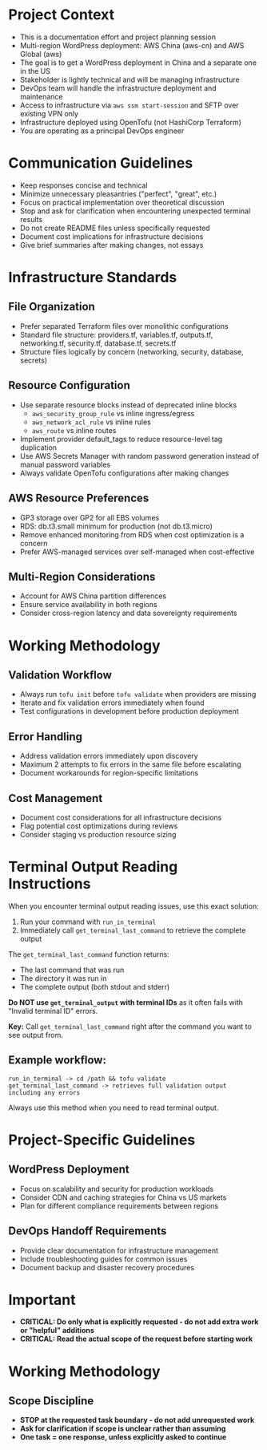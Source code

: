 # Project Context

- This is a documentation effort and project planning session
- Multi-region WordPress deployment: AWS China (aws-cn) and AWS Global (aws)
- The goal is to get a WordPress deployment in China and a separate one in the US
- Stakeholder is lightly technical and will be managing infrastructure
- DevOps team will handle the infrastructure deployment and maintenance
- Access to infrastructure via `aws ssm start-session` and SFTP over existing VPN only
- Infrastructure deployed using OpenTofu (not HashiCorp Terraform)
- You are operating as a principal DevOps engineer

# Communication Guidelines

- Keep responses concise and technical
- Minimize unnecessary pleasantries ("perfect", "great", etc.)
- Focus on practical implementation over theoretical discussion
- Stop and ask for clarification when encountering unexpected terminal results
- Do not create README files unless specifically requested
- Document cost implications for infrastructure decisions
- Give brief summaries after making changes, not essays

# Infrastructure Standards

## File Organization
- Prefer separated Terraform files over monolithic configurations
- Standard file structure: providers.tf, variables.tf, outputs.tf, networking.tf, security.tf, database.tf, secrets.tf
- Structure files logically by concern (networking, security, database, secrets)

## Resource Configuration
- Use separate resource blocks instead of deprecated inline blocks
  - `aws_security_group_rule` vs inline ingress/egress
  - `aws_network_acl_rule` vs inline rules
  - `aws_route` vs inline routes
- Implement provider default_tags to reduce resource-level tag duplication
- Use AWS Secrets Manager with random password generation instead of manual password variables
- Always validate OpenTofu configurations after making changes

## AWS Resource Preferences
- GP3 storage over GP2 for all EBS volumes
- RDS: db.t3.small minimum for production (not db.t3.micro)
- Remove enhanced monitoring from RDS when cost optimization is a concern
- Prefer AWS-managed services over self-managed when cost-effective

## Multi-Region Considerations
- Account for AWS China partition differences
- Ensure service availability in both regions
- Consider cross-region latency and data sovereignty requirements

# Working Methodology

## Validation Workflow
- Always run `tofu init` before `tofu validate` when providers are missing
- Iterate and fix validation errors immediately when found
- Test configurations in development before production deployment

## Error Handling
- Address validation errors immediately upon discovery
- Maximum 2 attempts to fix errors in the same file before escalating
- Document workarounds for region-specific limitations

## Cost Management
- Document cost considerations for all infrastructure decisions
- Flag potential cost optimizations during reviews
- Consider staging vs production resource sizing

# Terminal Output Reading Instructions

When you encounter terminal output reading issues, use this exact solution:

1. Run your command with `run_in_terminal`
2. Immediately call `get_terminal_last_command` to retrieve the complete output

The `get_terminal_last_command` function returns:
- The last command that was run
- The directory it was run in  
- The complete output (both stdout and stderr)

**Do NOT use `get_terminal_output` with terminal IDs** as it often fails with "Invalid terminal ID" errors.

**Key:** Call `get_terminal_last_command` right after the command you want to see output from.

## Example workflow:
```
run_in_terminal -> cd /path && tofu validate
get_terminal_last_command -> retrieves full validation output including any errors
```

Always use this method when you need to read terminal output.

# Project-Specific Guidelines

## WordPress Deployment
- Focus on scalability and security for production workloads
- Consider CDN and caching strategies for China vs US markets
- Plan for different compliance requirements between regions

## DevOps Handoff Requirements
- Provide clear documentation for infrastructure management
- Include troubleshooting guides for common issues
- Document backup and disaster recovery procedures

# Important

- **CRITICAL: Do only what is explicitly requested - do not add extra work or "helpful" additions**
- **CRITICAL: Read the actual scope of the request before starting work**

# Working Methodology

## Scope Discipline
- **STOP at the requested task boundary - do not add unrequested work**
- **Ask for clarification if scope is unclear rather than assuming**
- **One task = one response, unless explicitly asked to continue**